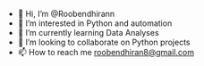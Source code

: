- 👋 Hi, I’m @Roobendhirann
- 👀 I’m interested in Python and automation 
- 🌱 I’m currently learning Data Analyses
- 💞️ I’m looking to collaborate on Python projects
- 📫 How to reach me roobendhiran8@gmail.com

<!---
Roobendhirann/Roobendhirann is a ✨ special ✨ repository because its `README.md` (this file) appears on your GitHub profile.
You can click the Preview link to take a look at your changes.
--->
